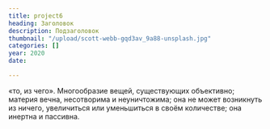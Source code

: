 ```yaml
---
title: project6
heading: Заголовок
description: Подзаголовок
thumbnail: "/upload/scott-webb-gqd3av_9a88-unsplash.jpg"
categories: []
year: 2020
date: 

---
```

«то, из чего». Многообразие вещей, существующих объективно; материя вечна, несотворима и неуничтожима; она не может возникнуть из ничего, увеличиться или уменьшиться в своём количестве; она инертна и пассивна.